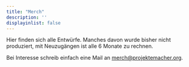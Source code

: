 ```yaml
---
title: "Merch"
description: ''
displayinlist: false
---
```

Hier finden sich alle Entwürfe.
Manches davon wurde bisher nicht produziert, mit Neuzugängen ist alle 6 Monate zu rechnen.

Bei Interesse schreib einfach eine Mail an [merch@projektemacher.org](mailto:merch@projektemacher.org).
